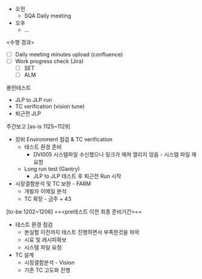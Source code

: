 - 오전
	- SQA Daily meeting
- 오후
	- ...

<수행 경과>
- [ ] Daily meeting minutes upload (confluence)
- [ ] Work progress check (Jira)
	- [ ] SET
	- [ ] ALM

롱런테스트
- JLP to JLP run
- TC verification (vision tune)
- 퇴근전 JLP

주간보고
[as-is 1125~1129]
- 장비 Environment 점검 & TC verification
    - 테스트 환경 준비
	    - DVI005 시스템파일 수신했으나 링크가 깨져 열리지 않음 - 시스템 파일 재요청
    - Long run test (Gantry)
	    - JLP to JLP 테스트 후 퇴근전 Run 시작
- 시장결함분석 및 TC 보완 - FARM
	- 개발자 이메일 분석
	- TC 확장 - 금주 + 43

[to-be 1202~1206]
==<pre테스트 이전 최종 준비기간>==
- 테스트 환경 점검
	- 본실험 이전까지 테스트 진행하면서 부족한것을 파악
	- 시료 및 레시피확보
	- 시스템 파일 요청
- TC 설계
	- 시장결함분석 - Vision
	- 기존 TC 고도화 진행
